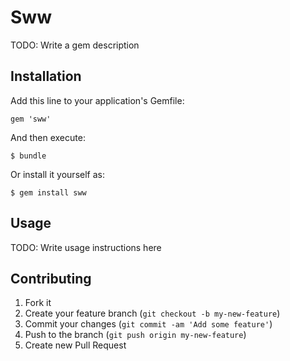 # Sww

TODO: Write a gem description

## Installation

Add this line to your application's Gemfile:

    gem 'sww'

And then execute:

    $ bundle

Or install it yourself as:

    $ gem install sww

## Usage

TODO: Write usage instructions here

## Contributing

1. Fork it
2. Create your feature branch (`git checkout -b my-new-feature`)
3. Commit your changes (`git commit -am 'Add some feature'`)
4. Push to the branch (`git push origin my-new-feature`)
5. Create new Pull Request

